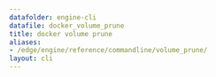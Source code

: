 ```yaml
---
datafolder: engine-cli
datafile: docker_volume_prune
title: docker volume prune
aliases:
- /edge/engine/reference/commandline/volume_prune/
layout: cli
---
```


<!--
This page is automatically generated from Docker's source code. If you want to
suggest a change to the text that appears here, open a ticket or pull request
in the source repository on GitHub:

https://github.com/docker/cli
-->